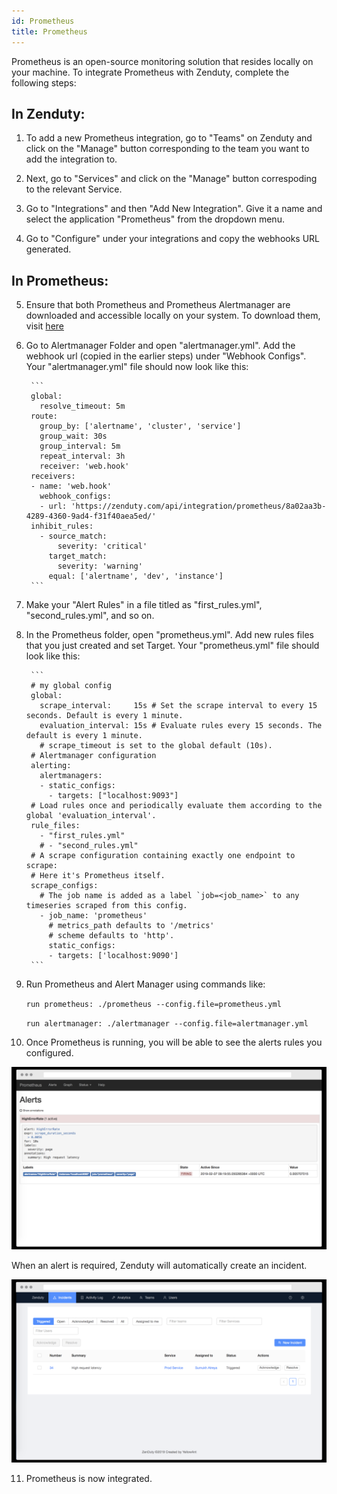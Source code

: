 ```yaml
---
id: Prometheus
title: Prometheus
---
```

Prometheus is an open-source monitoring solution that resides locally on your machine. To integrate Prometheus with Zenduty, complete the following steps:

## In Zenduty:

1. To add a new Prometheus integration, go to "Teams" on Zenduty and click on the "Manage" button corresponding to the team you want to add the integration to.

2. Next, go to "Services" and click on the "Manage" button correspoding to the relevant Service.

3. Go to "Integrations" and then "Add New Integration". Give it a name and select the application "Prometheus" from the dropdown menu.

4. Go to "Configure" under your integrations and copy the webhooks URL generated. 

## In Prometheus: 

5. Ensure that both Prometheus and Prometheus Alertmanager are downloaded and accessible locally on your system. To download them, visit [here](https://prometheus.io/download/) 
 
6. Go to Alertmanager Folder and open "alertmanager.yml". Add the webhook url (copied in the earlier steps) under "Webhook Configs".
	 Your "alertmanager.yml" file should now look like this:
	 
		```
		global:
		  resolve_timeout: 5m
		route:
		  group_by: ['alertname', 'cluster', 'service']
		  group_wait: 30s
		  group_interval: 5m
		  repeat_interval: 3h
		  receiver: 'web.hook'
		receivers:
		- name: 'web.hook'
		  webhook_configs:
		  - url: 'https://zenduty.com/api/integration/prometheus/8a02aa3b-4289-4360-9ad4-f31f40aea5ed/'
		inhibit_rules:
		  - source_match:
		      severity: 'critical'
		    target_match:
		      severity: 'warning'
		    equal: ['alertname', 'dev', 'instance']
		```

7. Make your "Alert Rules" in a file titled as "first_rules.yml", "second_rules.yml", and so on. 

8. In the Prometheus folder, open "prometheus.yml". Add new rules files that you just created and set Target. 
	Your "prometheus.yml" file should look like this:
	
		```
		# my global config
		global:
		  scrape_interval:     15s # Set the scrape interval to every 15 seconds. Default is every 1 minute.
		  evaluation_interval: 15s # Evaluate rules every 15 seconds. The default is every 1 minute.
		  # scrape_timeout is set to the global default (10s).
		# Alertmanager configuration
		alerting:
		  alertmanagers:
		  - static_configs:
		    - targets: ["localhost:9093"]
		# Load rules once and periodically evaluate them according to the global 'evaluation_interval'.
		rule_files:
		  - "first_rules.yml"
		  # - "second_rules.yml"
		# A scrape configuration containing exactly one endpoint to scrape:
		# Here it's Prometheus itself.
		scrape_configs:
		  # The job name is added as a label `job=<job_name>` to any timeseries scraped from this config.
		  - job_name: 'prometheus'
		    # metrics_path defaults to '/metrics'
		    # scheme defaults to 'http'.
		    static_configs:
		    - targets: ['localhost:9090']
		```

9. Run Prometheus and Alert Manager using commands like:

	`run prometheus: ./prometheus --config.file=prometheus.yml`

	`run alertmanager: ./alertmanager --config.file=alertmanager.yml`

10. Once Prometheus is running, you will be able to see the alerts rules you configured.

![](/img/Integrations/Prometheus/alerts.png)

When an alert is required, Zenduty will automatically create an incident. 

![](/img/Integrations/Prometheus/incident.png)

11. Prometheus is now integrated.
